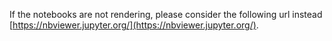 If the notebooks are not rendering, please consider the following url instead [https://nbviewer.jupyter.org/](https://nbviewer.jupyter.org/).
